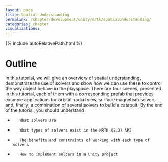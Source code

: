 ```yaml
---
layout: page
title: Spatial Understanding
permalink: /chapter/development/unity/mrtk/spatialUnderstanding/
categories: chapter
visualizations:
---
```


{% include autoRelativePath.html %}

# Outline

In this tutorial, we will give an overview of spatial understanding, demonstrate the use of solvers and show how we can use these to control the way object behave in the playspace. There are four scenes, presented in this tutorial, each of them with a corresponding prefab that provides example applications for orbital, radial view, surface magnetism solvers and, finally, a combination of several solvers to build a catapult.
By the end of the tutorial, you should understand:
-        What solvers are
-        What types of solvers exist in the MRTK (2.3) API
-        The benefits and constraints of working with each type of solvers
-        How to implement solcers in a Unity project

